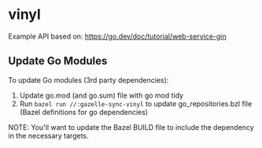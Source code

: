 # vinyl
Example API based on: https://go.dev/doc/tutorial/web-service-gin

## Update Go Modules
To update Go modules (3rd party dependencies):

1. Update go.mod (and go.sum) file with go mod tidy
2. Run `bazel run //:gazelle-sync-vinyl` to update go_repositories.bzl file (Bazel definitions for go dependencies)

NOTE: You'll want to update the Bazel BUILD file to include the dependency in the necessary targets.
